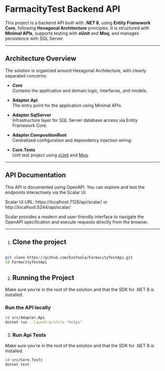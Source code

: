 # FarmacityTest Backend API

This project is a backend API built with **.NET 8**, using **Entity Framework Core**, following **Hexagonal Architecture** principles. It is structured with **Minimal APIs**, supports testing with **xUnit** and **Moq**, and manages persistence with SQL Server.

---

## Architecture Overview

The solution is organized around Hexagonal Architecture, with clearly separated concerns:

- **Core**  
  Contains the application and domain logic, interfaces, and models.

- **Adapter.Api**  
  The entry point for the application using Minimal APIs.

- **Adapter.SqlServer**  
  Infrastructure layer for SQL Server database access via Entity Framework Core.

- **Adapter.CompositionRoot**  
  Centralized configuration and dependency injection wiring.

- **Core.Tests**  
  Unit test project using [xUnit](https://xunit.net/) and [Moq](https://github.com/moq/moq).

---

## API Documentation
This API is documented using OpenAPI. You can explore and test the endpoints interactively via the Scalar UI.

Scalar UI URL: https://localhost:7126/api/scalar/ or http://localhost:5244/api/scalar/

Scalar provides a modern and user-friendly interface to navigate the OpenAPI specification and execute requests directly from the browser.

---

1. ## Clone the project 
```bash

git clone https://github.com/Ezefeola/FarmacityTestApi.git
cd FarmacityTestApi

```

2. ## Running the Project
Make sure you're in the root of the solution and that the SDK for .NET 8 is installed.
### Run the API locally

```bash
cd src/Adapter.Api
dotnet run --launch-profile "https"
```

3. ### Run Api Tests
Make sure you're in the root of the solution and that the SDK for .NET 8 is installed.

```bash
cd src/Core.Tests
dotnet test
```